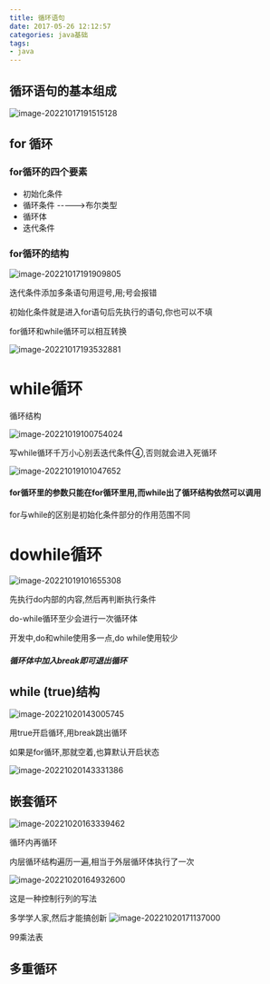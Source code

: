 ```yaml
---
title: 循环语句
date: 2017-05-26 12:12:57
categories: java基础
tags:
- java
---
```




## 循环语句的基本组成

![image-20221017191515128](https://markdown-langxecho-save.oss-cn-hangzhou.aliyuncs.com/img/202301281555466.png)

## for 循环

### for循环的四个要素

- 初始化条件
- 循环条件   ----->布尔类型
- 循环体
- 迭代条件

### for循环的结构

![image-20221017191909805](https://markdown-langxecho-save.oss-cn-hangzhou.aliyuncs.com/img/202301281555902.png)

迭代条件添加多条语句用逗号,用;号会报错

初始化条件就是进入for语句后先执行的语句,你也可以不填

for循环和while循环可以相互转换

 

![image-20221017193532881](https://markdown-langxecho-save.oss-cn-hangzhou.aliyuncs.com/img/202301281555500.png)

# while循环

循环结构

![image-20221019100754024](https://markdown-langxecho-save.oss-cn-hangzhou.aliyuncs.com/img/202301281555456.png)

写while循环千万小心别丢迭代条件④,否则就会进入死循环

![image-20221019101047652](https://markdown-langxecho-save.oss-cn-hangzhou.aliyuncs.com/img/202301281555745.png)

#### for循环里的参数只能在for循环里用,而while出了循环结构依然可以调用

for与while的区别是初始化条件部分的作用范围不同

# dowhile循环

![image-20221019101655308](https://markdown-langxecho-save.oss-cn-hangzhou.aliyuncs.com/img/202301281555434.png)

先执行do内部的内容,然后再判断执行条件

do-while循环至少会进行一次循环体

开发中,do和while使用多一点,do while使用较少

##### 循环体中加入break即可退出循环

## while (true)结构

![image-20221020143005745](C:\Users\ECHO\AppData\Roaming\Typora\typora-user-images\image-20221020143005745.png)

用true开启循环,用break跳出循环

如果是for循环,那就空着,也算默认开启状态

![image-20221020143331386](https://markdown-langxecho-save.oss-cn-hangzhou.aliyuncs.com/img/202301281555400.png)

## 嵌套循环

![image-20221020163339462](https://markdown-langxecho-save.oss-cn-hangzhou.aliyuncs.com/img/202301281555502.png)

循环内再循环

内层循环结构遍历一遍,相当于外层循环体执行了一次

 

![image-20221020164932600](https://markdown-langxecho-save.oss-cn-hangzhou.aliyuncs.com/img/202301281555081.png)

这是一种控制行列的写法

多学学人家,然后才能搞创新 ![image-20221020171137000](https://markdown-langxecho-save.oss-cn-hangzhou.aliyuncs.com/img/202301281555144.png)

99乘法表

## 多重循环

